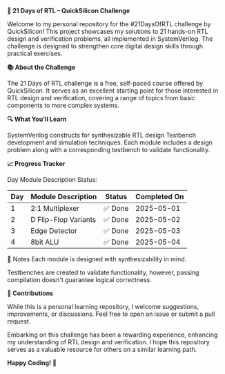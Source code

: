 **🚀 21 Days of RTL – QuickSilicon Challenge**

Welcome to my personal repository for the #21DaysOfRTL challenge by QuickSilicon! This project showcases my solutions to 21 hands-on RTL design and verification problems, all implemented in SystemVerilog. The challenge is designed to strengthen core digital design skills through practical exercises.

**📚 About the Challenge**

The 21 Days of RTL challenge is a free, self-paced course offered by QuickSilicon. It serves as an excellent starting point for those interested in RTL design and verification, covering a range of topics from basic components to more complex systems.

**🔍 What You'll Learn**

SystemVerilog constructs for synthesizable RTL design
Testbench development and simulation techniques.
Each module includes a design problem along with a corresponding testbench to validate functionality.

**📈 Progress Tracker**

Day	Module Description	Status:

| Day | Module Description      | Status | Completed On |
| --- | ----------------------- | ------ | ------------ | 
| 1   | 2:1 Multiplexer         | ✅ Done | 2025-05-01   |
| 2   | D Flip-Flop Variants    | ✅ Done | 2025-05-02   |
| 3   | Edge Detector           | ✅ Done | 2025-05-03   |
| 4   | 8bit ALU                | ✅ Done | 2025-05-04   |
                                                                                                                                                  


📌 Notes
Each module is designed with synthesizability in mind.

Testbenches are created to validate functionality, however, passing compilation doesn't guarantee logical correctness.

**🤝 Contributions**

While this is a personal learning repository, I welcome suggestions, improvements, or discussions. Feel free to open an issue or submit a pull request.


Embarking on this challenge has been a rewarding experience, enhancing my understanding of RTL design and verification. I hope this repository serves as a valuable resource for others on a similar learning path.

**Happy Coding! 🎉**

